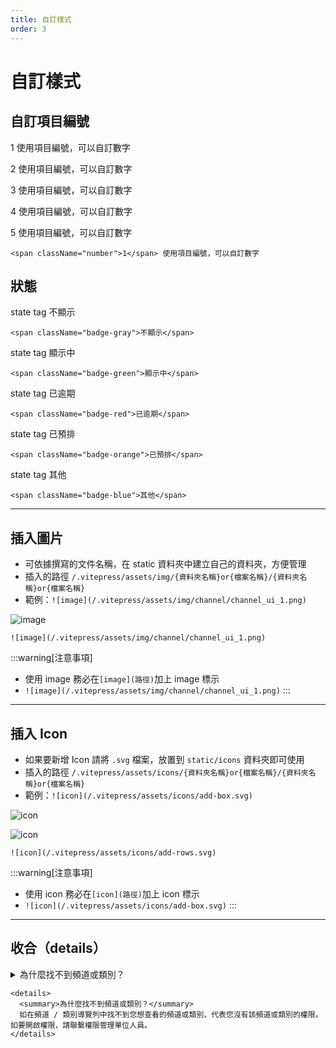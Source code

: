 ```yaml
---
title: 自訂樣式
order: 3
---
```


# 自訂樣式

## 自訂項目編號

<span className="number">1</span> 使用項目編號，可以自訂數字

<span className="number">2</span> 使用項目編號，可以自訂數字

<span className="number">3</span> 使用項目編號，可以自訂數字

<span className="number">4</span> 使用項目編號，可以自訂數字

<span className="number">5</span> 使用項目編號，可以自訂數字

```
<span className="number">1</span> 使用項目編號，可以自訂數字
```

## 狀態

state tag <span className="badge-gray">不顯示</span>
```
<span className="badge-gray">不顯示</span>
```

state tag <span className="badge-green">顯示中</span>
```
<span className="badge-green">顯示中</span>
```

state tag <span className="badge-red">已逾期</span>
```
<span className="badge-red">已逾期</span>
```

state tag <span className="badge-orange">已預排</span>
```
<span className="badge-orange">已預排</span>
```

state tag <span className="badge-blue">其他</span>
```
<span className="badge-blue">其他</span>
```

---

## 插入圖片
* 可依據撰寫的文件名稱，在 static 資料夾中建立自己的資料夾，方便管理
* 插入的路徑 `/.vitepress/assets/img/{資料夾名稱}or{檔案名稱}/{資料夾名稱}or{檔案名稱}`
* 範例：`![image](/.vitepress/assets/img/channel/channel_ui_1.png)`

![image](/.vitepress/assets/img/channel/channel_ui_1.png)

```
![image](/.vitepress/assets/img/channel/channel_ui_1.png)
```

:::warning[注意事項]
* 使用 image 務必在`[image](路徑)`加上 image 標示
* `![image](/.vitepress/assets/img/channel/channel_ui_1.png)`
:::

---

## 插入 Icon
* 如果要新增 Icon 請將 `.svg` 檔案，放置到 `static/icons` 資料夾即可使用
* 插入的路徑 `/.vitepress/assets/icons/{資料夾名稱}or{檔案名稱}/{資料夾名稱}or{檔案名稱}`
* 範例：`![icon](/.vitepress/assets/icons/add-box.svg)`

![icon](/.vitepress/assets/icons/add-box.svg)

![icon](/.vitepress/assets/icons/add-rows.svg)

```
![icon](/.vitepress/assets/icons/add-rows.svg)
```

:::warning[注意事項]
* 使用 icon 務必在`[icon](路徑)`加上 icon 標示
* `![icon](/.vitepress/assets/icons/add-box.svg)`
:::

---

## 收合（details）

<details>
  <summary>為什麼找不到頻道或類別？</summary>
  如在頻道 / 類別導覽列中找不到您想查看的頻道或類別，代表您沒有該頻道或類別的權限。如要開啟權限，請聯繫權限管理單位人員。
</details>

```
<details>
  <summary>為什麼找不到頻道或類別？</summary>
  如在頻道 / 類別導覽列中找不到您想查看的頻道或類別，代表您沒有該頻道或類別的權限。如要開啟權限，請聯繫權限管理單位人員。
</details>
```